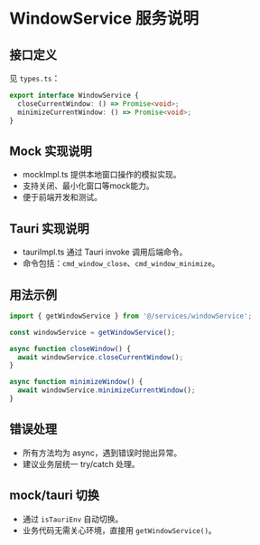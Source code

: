 # WindowService 服务说明

## 接口定义

见 `types.ts`：

```typescript
export interface WindowService {
  closeCurrentWindow: () => Promise<void>;
  minimizeCurrentWindow: () => Promise<void>;
}
```

## Mock 实现说明
- mockImpl.ts 提供本地窗口操作的模拟实现。
- 支持关闭、最小化窗口等mock能力。
- 便于前端开发和测试。

## Tauri 实现说明
- tauriImpl.ts 通过 Tauri invoke 调用后端命令。
- 命令包括：`cmd_window_close`、`cmd_window_minimize`。

## 用法示例

```typescript
import { getWindowService } from '@/services/windowService';

const windowService = getWindowService();

async function closeWindow() {
  await windowService.closeCurrentWindow();
}

async function minimizeWindow() {
  await windowService.minimizeCurrentWindow();
}
```

## 错误处理
- 所有方法均为 async，遇到错误时抛出异常。
- 建议业务层统一 try/catch 处理。

## mock/tauri 切换
- 通过 `isTauriEnv` 自动切换。
- 业务代码无需关心环境，直接用 `getWindowService()`。 